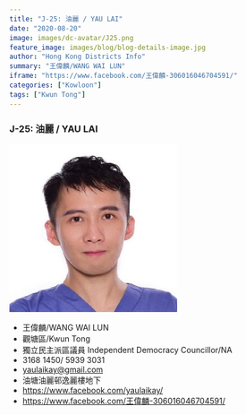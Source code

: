 ```yaml
---
title: "J-25: 油麗 / YAU LAI"
date: "2020-08-20"
image: images/dc-avatar/J25.png
feature_image: images/blog/blog-details-image.jpg
author: "Hong Kong Districts Info"
summary: "王偉麟/WANG WAI LUN"
iframe: "https://www.facebook.com/王偉麟-306016046704591/"
categories: ["Kowloon"]
tags: ["Kwun Tong"]
---
```


### J-25: 油麗 / YAU LAI  
![](/images/dc-avatar/J25.png)  

 - 王偉麟/WANG WAI LUN  
 - 觀塘區/Kwun Tong  
 - 獨立民主派區議員 Independent Democracy Councillor/NA  
 - 3168 1450/ 5939 3031  
 - yaulaikay@gmail.com  
 - 油塘油麗邨逸麗樓地下  
 - https://www.facebook.com/yaulaikay/  
 - https://www.facebook.com/王偉麟-306016046704591/
